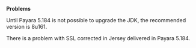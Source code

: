 **Problems**

Until Payara 5.184 is not possible to upgrade the JDK, the recommended version is 8u161.

There is a problem with SSL corrected in Jersey delivered in Payara 5.184.

